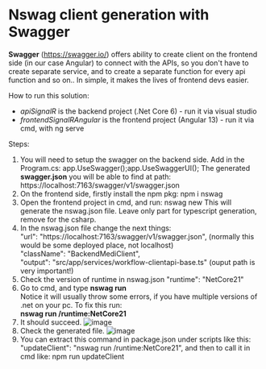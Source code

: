 # Nswag client generation with Swagger

**Swagger** (https://swagger.io/) offers ability to create client on the frontend side (in our case Angular) to connect with the APIs, so you don't have to create separate service, and to create a separate function for every api function and so on.. In simple, it makes the lives of frontend devs easier. 

How to run this solution:
- *apiSignalR* is the backend project (.Net Core 6) - run it via visual studio
- *frontendSignalRAngular* is the frontend project (Angular 13) - run it via cmd, with ng serve

Steps:
1. You will need to setup the swagger on the backend side. Add in the Program.cs: app.UseSwagger();app.UseSwaggerUI();
The generated **swagger.json** you will be able to find at path: https://localhost:7163/swagger/v1/swagger.json
2. On the frontend side, firstly install the npm pkg: npm i nswag
3. Open the frontend project in cmd, and run: nswag new 
This will generate the nswag.json file. Leave only part for typescript generation, remove for the csharp.
4. In the nswag.json file change the next things:  
"url": "https://localhost:7163/swagger/v1/swagger.json", (normally this would be some deployed place, not localhost)  
"className": "BackendMediClient",   
"output": "src/app/services/workflow-clientapi-base.ts" (ouput path is very important!)
5. Check the version of runtime in nswag.json   "runtime": "NetCore21"
6. Go to cmd, and type **nswag run**  
Notice it will usually throw some errors, if you have multiple versions of .net on your pc. To fix this run:  
**nswag run /runtime:NetCore21**
7. It should succeed. ![image](https://user-images.githubusercontent.com/37112852/205678381-a12e1115-6c6e-472a-98b6-0d6ab3474517.png)
8. Check the generated file. ![image](https://user-images.githubusercontent.com/37112852/205679054-efa7d371-1d58-4b29-89e1-ef6cbd74d358.png)
9. You can extract this command in package.json under scripts like this:  
"updateClient": "nswag run /runtime:NetCore21",   and then to call it in cmd like: npm run updateClient





